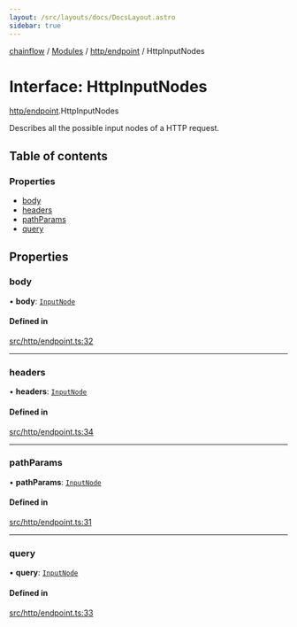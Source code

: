 ```yaml
---
layout: /src/layouts/docs/DocsLayout.astro
sidebar: true
---
```


[chainflow](../README) / [Modules](../modules) / [http/endpoint](../modules/http_endpoint) / HttpInputNodes

# Interface: HttpInputNodes

[http/endpoint](../modules/http_endpoint).HttpInputNodes

Describes all the possible input nodes of a HTTP request.

## Table of contents

### Properties

- [body](./http_endpoint.HttpInputNodes#body)
- [headers](./http_endpoint.HttpInputNodes#headers)
- [pathParams](./http_endpoint.HttpInputNodes#pathparams)
- [query](./http_endpoint.HttpInputNodes#query)

## Properties

### body

• **body**: [`InputNode`](../classes/core_inputNode.InputNode)

#### Defined in

[src/http/endpoint.ts:32](https://github.com/edwinlzs/chainflow/blob/b0b3282/src/http/endpoint.ts#L32)

___

### headers

• **headers**: [`InputNode`](../classes/core_inputNode.InputNode)

#### Defined in

[src/http/endpoint.ts:34](https://github.com/edwinlzs/chainflow/blob/b0b3282/src/http/endpoint.ts#L34)

___

### pathParams

• **pathParams**: [`InputNode`](../classes/core_inputNode.InputNode)

#### Defined in

[src/http/endpoint.ts:31](https://github.com/edwinlzs/chainflow/blob/b0b3282/src/http/endpoint.ts#L31)

___

### query

• **query**: [`InputNode`](../classes/core_inputNode.InputNode)

#### Defined in

[src/http/endpoint.ts:33](https://github.com/edwinlzs/chainflow/blob/b0b3282/src/http/endpoint.ts#L33)
